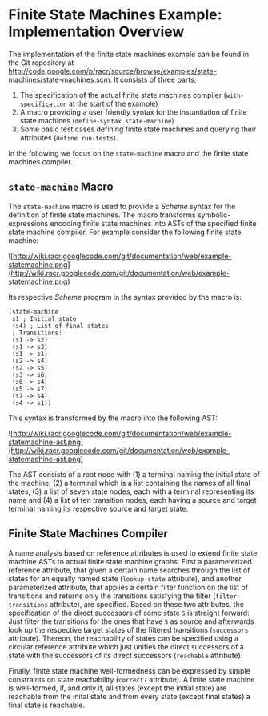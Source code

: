 # Finite State Machines Example: Implementation Overview

The implementation of the finite state machines example can be found in the Git repository at http://code.google.com/p/racr/source/browse/examples/state-machines/state-machines.scm. It consists of three parts:
  1. The specification of the actual finite state machines compiler (`with-specification` at the start of the example)
  1. A macro providing a user friendly syntax for the instantiation of finite state machines (`define-syntax state-machine`)
  1. Some basic test cases defining finite state machines and querying their attributes (`define run-tests`).

In the following we focus on the `state-machine` macro and the finite state machines compiler.

## `state-machine` Macro

The `state-machine` macro is used to provide a _Scheme_ syntax for the definition of finite state machines. The macro transforms symbolic-expressions encoding finite state machines into ASTs of the specified finite state machine compiler. For example consider the following finite state machine:

![http://wiki.racr.googlecode.com/git/documentation/web/example-statemachine.png](http://wiki.racr.googlecode.com/git/documentation/web/example-statemachine.png)

Its respective _Scheme_ program in the syntax provided by the macro is:

```
(state-machine
 s1 ; Initial state
 (s4) ; List of final states
 ; Transitions:
 (s1 -> s2)
 (s1 -> s3)
 (s1 -> s1)
 (s2 -> s4)
 (s2 -> s5)
 (s3 -> s6)
 (s6 -> s4)
 (s5 -> s7)
 (s7 -> s4)
 (s4 -> s1))
```

This syntax is transformed by the macro into the following AST:

![http://wiki.racr.googlecode.com/git/documentation/web/example-statemachine-ast.png](http://wiki.racr.googlecode.com/git/documentation/web/example-statemachine-ast.png)

The AST consists of a root node with (1) a terminal naming the initial state of the machine, (2) a terminal which is a list containing the names of all final states, (3) a list of seven state nodes, each with a terminal representing its name and (4) a list of ten transition nodes, each having a source and target terminal naming its respective source and target state.

## Finite State Machines Compiler

A name analysis based on reference attributes is used to extend finite state machine ASTs to actual finite state machine graphs. First a parameterized reference attribute, that given a certain name searches through the list of states for an equally named state (`lookup-state` attribute), and another parameterized attribute, that applies a certain filter function on the list of transitions and returns only the transitions satisfying the filter (`filter-transitions` attribute), are specified. Based on these two attributes, the specification of the direct successors of some state `S` is straight forward: Just filter the transitions for the ones that have `S` as source and afterwards look up the respective target states of the filtered transitions (`successors` attribute). Thereon, the reachability of states can be specified using a circular reference attribute which just unifies the direct successors of a state with the successors of its direct successors (`reachable` attribute).

Finally, finite state machine well-formedness can be expressed by simple constraints on state reachability (`correct?` attribute). A finite state machine is well-formed, if, and only if, all states (except the initial state) are reachable from the inital state and from every state (except final states) a final state is reachable.
